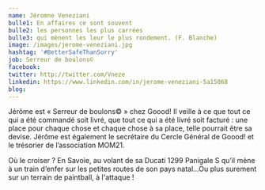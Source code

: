 ```yaml
---
name: Jéromne Veneziani
bulle1: En affaires ce sont souvent 
bulle2: les personnes les plus carrées
bulle3: qui mènent les leur le plus rondement. (F. Blanche)
image: /images/jerome-veneziani.jpg
hashtag: '#BetterSafeThanSorry'
job: Serreur de boulons© 
facebook: 
twitter: http://twitter.com/Vneze
linkedin: https://www.linkedin.com/in/jerome-veneziani-5a15068
blog: 
---
```


Jérôme est « Serreur de boulons© » chez Goood! Il veille à ce que tout ce qui a été commandé soit livré, que tout ce qui a été livré soit facturé : une place pour chaque chose et chaque chose à sa place, telle pourrait être sa devise. Jérôme est également le secrétaire du Cercle Général de Goood! et le trésorier de l’association MOM21.

Où le croiser ? En Savoie, au volant de sa Ducati 1299 Panigale S qu’il mène à un train d’enfer sur les petites routes de son pays natal…Ou plus surement sur un terrain de paintball, à l'attaque !
